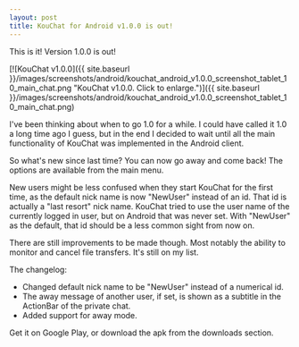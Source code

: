 ```yaml
---
layout: post
title: KouChat for Android v1.0.0 is out!
---
```


This is it! Version 1.0.0 is out!

[![KouChat v1.0.0]({{ site.baseurl }}/images/screenshots/android/kouchat_android_v1.0.0_screenshot_tablet_10_main_chat.png "KouChat v1.0.0. Click to enlarge.")]({{ site.baseurl }}/images/screenshots/android/kouchat_android_v1.0.0_screenshot_tablet_10_main_chat.png)

I've been thinking about when to go 1.0 for a while. I could have called it 1.0 a long time ago I guess, but in the end I decided to wait until all the main functionality of KouChat was implemented in the Android client.

So what's new since last time? You can now go away and come back! The options are available from the main menu.

New users might be less confused when they start KouChat for the first time, as the default nick name is now "NewUser" instead of an id. That id is actually a "last resort" nick name. KouChat tried to use the user name of the currently logged in user, but on Android that was never set. With "NewUser" as the default, that id should be a less common sight from now on.

There are still improvements to be made though. Most notably the ability to monitor and cancel file transfers. It's still on my list.

The changelog:

* Changed default nick name to be "NewUser" instead of a numerical id.
* The away message of another user, if set, is shown as a subtitle in the ActionBar of the private chat.
* Added support for away mode.

Get it on Google Play, or download the apk from the downloads section.
